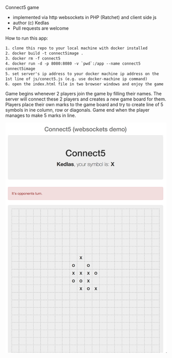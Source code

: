 Connect5 game

- implemented via http websockets in PHP (Ratchet) and client side js
- author (c) Kedlas
- Pull requests are welcome

How to run this app:

```
1. clone this repo to your local machine with docker installed
2. docker build -t connect5image .
3. docker rm -f connect5
4. docker run -d -p 8080:8080 -v `pwd`:/app --name connect5 connect5image
5. set server's ip address to your docker machine ip address on the 1st line of js/conect5.js (e.g. use docker-machine ip command)
6. open the index.html file in two browser windows and enjoy the game
```

Game begins whenever 2 players join the game by filling their names.
The server will connect these 2 players and creates a new game board for them.
Players place their own marks to the game board and try to create line of 5 symbols in ine column, row or diagonals.
Game end when the player manages to make 5 marks in line. 

![alt text](https://github.com/kedlas/connect5sockets/blob/master/connect5-screenshot.png)
